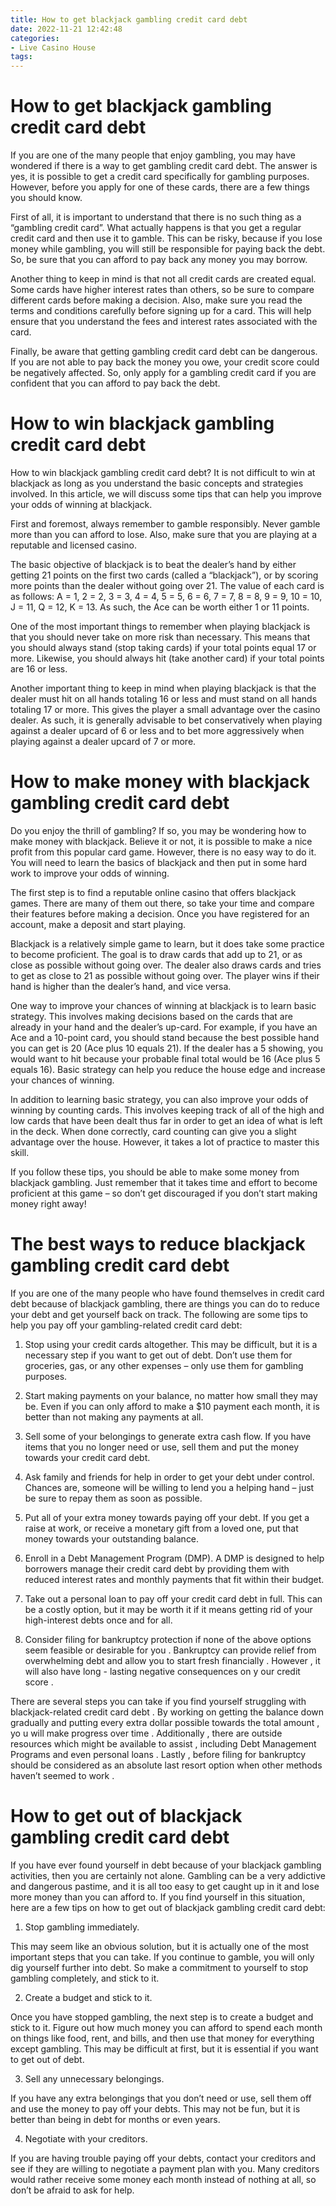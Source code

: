 ```yaml
---
title: How to get blackjack gambling credit card debt
date: 2022-11-21 12:42:48
categories:
- Live Casino House
tags:
---
```



#  How to get blackjack gambling credit card debt

If you are one of the many people that enjoy gambling, you may have wondered if there is a way to get gambling credit card debt. The answer is yes, it is possible to get a credit card specifically for gambling purposes. However, before you apply for one of these cards, there are a few things you should know.

First of all, it is important to understand that there is no such thing as a “gambling credit card”. What actually happens is that you get a regular credit card and then use it to gamble. This can be risky, because if you lose money while gambling, you will still be responsible for paying back the debt. So, be sure that you can afford to pay back any money you may borrow.

Another thing to keep in mind is that not all credit cards are created equal. Some cards have higher interest rates than others, so be sure to compare different cards before making a decision. Also, make sure you read the terms and conditions carefully before signing up for a card. This will help ensure that you understand the fees and interest rates associated with the card.

Finally, be aware that getting gambling credit card debt can be dangerous. If you are not able to pay back the money you owe, your credit score could be negatively affected. So, only apply for a gambling credit card if you are confident that you can afford to pay back the debt.

#  How to win blackjack gambling credit card debt

How to win blackjack gambling credit card debt? It is not difficult to win at blackjack as long as you understand the basic concepts and strategies involved. In this article, we will discuss some tips that can help you improve your odds of winning at blackjack.

First and foremost, always remember to gamble responsibly. Never gamble more than you can afford to lose. Also, make sure that you are playing at a reputable and licensed casino.

The basic objective of blackjack is to beat the dealer’s hand by either getting 21 points on the first two cards (called a “blackjack”), or by scoring more points than the dealer without going over 21. The value of each card is as follows: A = 1, 2 = 2, 3 = 3, 4 = 4, 5 = 5, 6 = 6, 7 = 7, 8 = 8, 9 = 9, 10 = 10, J = 11, Q = 12, K = 13. As such, the Ace can be worth either 1 or 11 points.

One of the most important things to remember when playing blackjack is that you should never take on more risk than necessary. This means that you should always stand (stop taking cards) if your total points equal 17 or more. Likewise, you should always hit (take another card) if your total points are 16 or less.

Another important thing to keep in mind when playing blackjack is that the dealer must hit on all hands totaling 16 or less and must stand on all hands totaling 17 or more. This gives the player a small advantage over the casino dealer. As such, it is generally advisable to bet conservatively when playing against a dealer upcard of 6 or less and to bet more aggressively when playing against a dealer upcard of 7 or more.

#  How to make money with blackjack gambling credit card debt

Do you enjoy the thrill of gambling? If so, you may be wondering how to make money with blackjack. Believe it or not, it is possible to make a nice profit from this popular card game. However, there is no easy way to do it. You will need to learn the basics of blackjack and then put in some hard work to improve your odds of winning.

The first step is to find a reputable online casino that offers blackjack games. There are many of them out there, so take your time and compare their features before making a decision. Once you have registered for an account, make a deposit and start playing.

Blackjack is a relatively simple game to learn, but it does take some practice to become proficient. The goal is to draw cards that add up to 21, or as close as possible without going over. The dealer also draws cards and tries to get as close to 21 as possible without going over. The player wins if their hand is higher than the dealer’s hand, and vice versa.

One way to improve your chances of winning at blackjack is to learn basic strategy. This involves making decisions based on the cards that are already in your hand and the dealer’s up-card. For example, if you have an Ace and a 10-point card, you should stand because the best possible hand you can get is 20 (Ace plus 10 equals 21). If the dealer has a 5 showing, you would want to hit because your probable final total would be 16 (Ace plus 5 equals 16). Basic strategy can help you reduce the house edge and increase your chances of winning.

In addition to learning basic strategy, you can also improve your odds of winning by counting cards. This involves keeping track of all of the high and low cards that have been dealt thus far in order to get an idea of what is left in the deck. When done correctly, card counting can give you a slight advantage over the house. However, it takes a lot of practice to master this skill.

If you follow these tips, you should be able to make some money from blackjack gambling. Just remember that it takes time and effort to become proficient at this game – so don’t get discouraged if you don’t start making money right away!

#  The best ways to reduce blackjack gambling credit card debt 

If you are one of the many people who have found themselves in credit card debt because of blackjack gambling, there are things you can do to reduce your debt and get yourself back on track. The following are some tips to help you pay off your gambling-related credit card debt:

1. Stop using your credit cards altogether. This may be difficult, but it is a necessary step if you want to get out of debt. Don’t use them for groceries, gas, or any other expenses – only use them for gambling purposes.

2. Start making payments on your balance, no matter how small they may be. Even if you can only afford to make a $10 payment each month, it is better than not making any payments at all.

3. Sell some of your belongings to generate extra cash flow. If you have items that you no longer need or use, sell them and put the money towards your credit card debt.

4. Ask family and friends for help in order to get your debt under control. Chances are, someone will be willing to lend you a helping hand – just be sure to repay them as soon as possible.

5. Put all of your extra money towards paying off your debt. If you get a raise at work, or receive a monetary gift from a loved one, put that money towards your outstanding balance.

6. Enroll in a Debt Management Program (DMP). A DMP is designed to help borrowers manage their credit card debt by providing them with reduced interest rates and monthly payments that fit within their budget.

7. Take out a personal loan to pay off your credit card debt in full. This can be a costly option, but it may be worth it if it means getting rid of your high-interest debts once and for all.

8. Consider filing for bankruptcy protection if none of the above options seem feasible or desirable for you . Bankruptcy can provide relief from overwhelming debt and allow you to start fresh financially . However , it will also have long - lasting negative consequences on y our credit score .   

There are several steps you can take if you find yourself struggling with blackjack-related credit card debt . By working on getting the balance down gradually and putting every extra dollar possible towards the total amount , yo u will make progress over time . Additionally , there are outside resources which might be available to assist , including Debt Management Programs and even personal loans . Lastly , before filing for bankruptcy should be considered as an absolute last resort option when other methods haven’t seemed to work .

#  How to get out of blackjack gambling credit card debt

If you have ever found yourself in debt because of your blackjack gambling activities, then you are certainly not alone. Gambling can be a very addictive and dangerous pastime, and it is all too easy to get caught up in it and lose more money than you can afford to. If you find yourself in this situation, here are a few tips on how to get out of blackjack gambling credit card debt:

1. Stop gambling immediately.

This may seem like an obvious solution, but it is actually one of the most important steps that you can take. If you continue to gamble, you will only dig yourself further into debt. So make a commitment to yourself to stop gambling completely, and stick to it.

2. Create a budget and stick to it.

Once you have stopped gambling, the next step is to create a budget and stick to it. Figure out how much money you can afford to spend each month on things like food, rent, and bills, and then use that money for everything except gambling. This may be difficult at first, but it is essential if you want to get out of debt.

3. Sell any unnecessary belongings.

If you have any extra belongings that you don’t need or use, sell them off and use the money to pay off your debts. This may not be fun, but it is better than being in debt for months or even years.

4. Negotiate with your creditors.

If you are having trouble paying off your debts, contact your creditors and see if they are willing to negotiate a payment plan with you. Many creditors would rather receive some money each month instead of nothing at all, so don’t be afraid to ask for help.